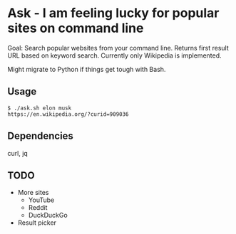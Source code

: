 # Ask - I am feeling lucky for popular sites on command line

Goal: Search popular websites from your command line. Returns first result URL
based on keyword search. Currently only Wikipedia is implemented.

Might migrate to Python if things get tough with Bash.

## Usage

    $ ./ask.sh elon musk
    https://en.wikipedia.org/?curid=909036

## Dependencies

curl, jq

## TODO

- More sites
  - YouTube
  - Reddit
  - DuckDuckGo
- Result picker
